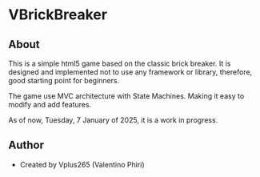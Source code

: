 # VBrickBreaker

## About

This is a simple html5 game based on the classic brick breaker.
It is designed and implemented not to use any framework or library, therefore, good starting point for beginners.

The game use MVC architecture with State Machines.
Making it easy to modify and add features.

As of now, Tuesday, 7 January of 2025, it is a work in progress.

## Author

- Created by Vplus265 (Valentino Phiri)
